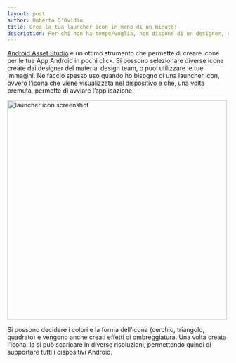 ```yaml
---
layout: post
author: Umberto D'Ovidio
title: Crea la tua launcher icon in meno di un minuto!
description: Per chi non ha tempo/voglia, non dispone di un designer, o in fase di prototipazione, Launcher Icon Generator offre l'opportunità di creare un'icona launcher in pochi secondi.
---
```

[Android Asset Studio](http://romannurik.github.io/AndroidAssetStudio/) è un ottimo strumento che permette di creare icone per le tue App Android in pochi click. Si possono selezionare diverse icone create dai designer del material design team, o puoi utilizzare le tue immagini. Ne faccio spesso uso quando ho bisogno di una launcher icon, ovvero l’icona che viene visualizzata nel dispositivo e che, una volta premuta, permette di avviare l’applicazione.
<!-- more -->

<img src="{{ site.url }}/assets/launchericon.jpg" alt="launcher icon screenshot" style="width: 500px;"/>

Si possono decidere i colori e la forma dell’icona (cerchio, triangolo, quadrato) e vengono anche creati effetti di ombreggiatura. Una volta creata l’icona, la si può scaricare in diverse risoluzioni, permettendo quindi di supportare tutti i dispositivi Android.
